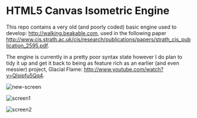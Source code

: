 HTML5 Canvas Isometric Engine
=========


This repo contains a very old (and poorly coded) basic engine used to develop: http://walking.beakable.com, used in the following paper http://www.cis.strath.ac.uk/cis/research/publications/papers/strath_cis_publication_2595.pdf.

The engine is currently in a pretty poor syntax state however I do plan to tidy it up and get it back to being as feature rich as an earlier (and even messier) project, Glacial Flame: http://www.youtube.com/watch?v=Qlsipfu5Qq4.


![new-screen](https://f.cloud.github.com/assets/1159739/1273886/fd76d006-2d5c-11e3-8dde-f9d83eba639b.png)



![screen1](https://f.cloud.github.com/assets/1159739/1267397/a8c33f7a-2cb9-11e3-8d82-2b5ec4c5f2aa.png)


![screen2](https://f.cloud.github.com/assets/1159739/1267395/94e0ea16-2cb9-11e3-9726-86f312bca9f9.png)
